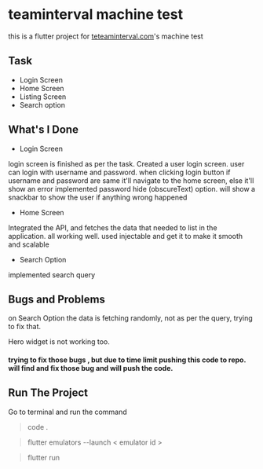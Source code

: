 # teaminterval machine test

 this is a flutter project for [teteaminterval.com](https://www.teaminterval.in/)'s machine test

## Task 
- Login Screen
- Home Screen
- Listing Screen
- Search option



## What's I Done

- Login Screen 

login screen is finished as per the task. Created a user login screen. user can login with username and password. when clicking login button if username and password are same it'll navigate to the home screen, else it'll show an error
implemented password hide (obscureText) option.
will show a snackbar to show the user if anything wrong happened

- Home Screen 

Integrated the API, and fetches the data that needed to list in the application. all working well.
used injectable and get it to make it smooth and scalable

- Search Option  

implemented search query 

## Bugs and Problems

on Search Option the data is fetching randomly, not as per the query, trying to fix that. 

Hero widget is not working too. 

#### trying to fix those bugs , but due to time limit pushing this code to repo. will  find and fix those bug and will push the code. 

## Run The Project

Go to terminal and run the command
> code .

> flutter emulators --launch < emulator id >

> flutter run
